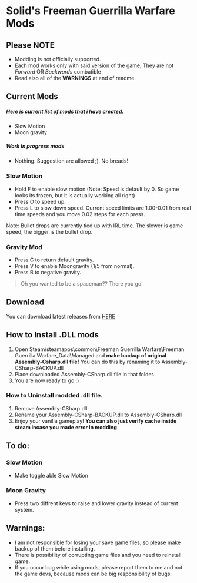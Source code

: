 # Solid's Freeman Guerrilla Warfare Mods

## Please **NOTE**
* Modding is not officially supported.
* Each mod works only with said version of the game, They are not *Forward* OR *Backwards* combatible
* Read also all of the **WARNINGS** at end of readme.

## Current Mods
##### Here is current list of mods that i have created.
* Slow Motion
* Moon gravity
##### Work In progress mods
* Nothing. Suggestion are allowed ;), No breads!


### Slow Motion
* Hold F to enable slow motion (Note: Speed is default by 0. So game looks its frozen, but it is actually working all right)
* Press O to speed up.
* Press L to slow down speed.
Current speed limits are 1.00-0.01 from real time speeds and you move 0.02 steps for each press.

Note: Bullet drops are currently tied up with IRL time. The slower is game speed, the bigger is the bullet drop. 

### Gravity Mod
* Press C to return default gravity.
* Press V to enable Moongravity (1/5 from normal).
* Press B to negative gravity. 

> Oh you wanted to be a spaceman?? There you go!

## Download
You can download latest releases from [HERE](https://github.com/SolidJuho/SolidFGWMods/releases)

## How to Install .DLL mods
1. Open Steam\steamapps\common\Freeman Guerrilla Warfare\Freeman Guerrilla Warfare_Data\Managed and **make backup of original Assembly-Csharp.dll file!** You can do this by renaming it to Assembly-CSharp-BACKUP.dll
2. Place downloaded Assembly-CSharp.dll file in that folder.
3. You are now ready to go :)

### How to Uninstall modded .dll file.
1. Remove Assembly-CSharp.dll
2. Rename your Assembly-CSharp-BACKUP.dll to Assembly-CSharp.dll
3. Enjoy your vanilla gameplay!
**You can also just verify cache inside steam incase you made error in modding**

## To do:
### Slow Motion
* Make toggle able Slow Motion

### Moon Gravity
* Press two diffrent keys to raise and lower gravity instead of current system.

## Warnings:
* I am not responsible for losing your save game files, so please make backup of them before installing.
* There is possibility of corrupting game files and you need to reinstall game. 
* If you occur bug while using mods, please report them to me and not the game devs, because mods can be big responsibility of bugs.